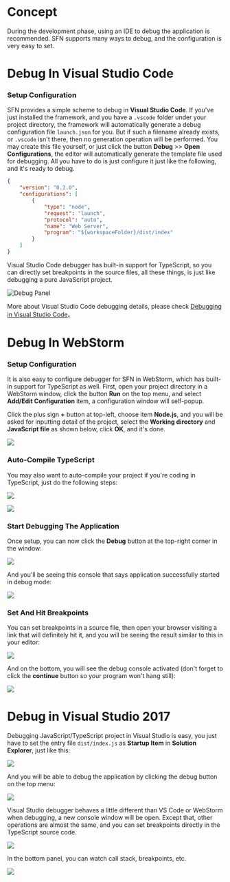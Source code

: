 <!-- title: Debug In IDE; order: 15 -->

# Concept

During the development phase, using an IDE to debug the application is
recommended. SFN supports many ways to debug, and the configuration is very easy
to set.

# Debug In Visual Studio Code

### Setup Configuration

SFN provides a simple scheme to debug in **Visual Studio Code**. If you've just 
installed the framework, and you have a `.vscode` folder under your project
directory, the framework will automatically generate a debug configuration file 
`launch.json` for you. But if such a filename already exists, or `.vscode` isn't
there, then no generation operation will be performed. You may create this file
yourself, or just click the button **Debug** >> **Open Configurations**, the
editor will automatically generate the template file used for debugging. All you
have to do is just configure it just like the following, and it's ready to debug.

```json
{
    "version": "0.2.0",
    "configurations": [
        {
            "type": "node",
            "request": "launch",
            "protocol": "auto",
            "name": "Web Server",
            "program": "${workspaceFolder}/dist/index"
        }
    ]
}
```

Visual Studio Code debugger has built-in support for TypeScript, so you can 
directly set breakpoints in the source files, all these things, is just like 
debugging a pure JavaScript project.

![Debug Panel](https://sfnjs.com/images/vscode-debug.png)

More about Visual Studio Code debugging details, please check
[Debugging in Visual Studio Code](https://code.visualstudio.com/docs/editor/debugging)。

# Debug In WebStorm

### Setup Configuration

It is also easy to configure debugger for SFN in WebStorm, which has built-in 
support for TypeScript as well. First, open your project directory in a WebStorm 
window, click the button **Run** on the top menu, and select 
**Add/Edit Configuration** item, a configuration window will self-popup.

Click the plus sign **+** button at top-left, choose item **Node.js**, and you
will be asked for inputting detail of the project, select the
**Working directory** and **JavaScript file** as shown below, click **OK**, and
it's done.

![](https://sfnjs.com/images/webstorm-debug.png)

### Auto-Compile TypeScript

You may also want to auto-compile your project if you're coding in TypeScript, 
just do the following steps:

![](https://sfnjs.com/images/webstorm-debug-compile.png)

![](https://sfnjs.com/images/webstorm-debug-compile2.png)

### Start Debugging The Application

Once setup, you can now click the **Debug** button at the top-right corner in 
the window:

![](/images/webstorm-debug2.png)

And you'll be seeing this console that says application successfully started in 
debug mode:

![](https://sfnjs.com/images/webstorm-debug3.png)

### Set And Hit Breakpoints

You can set breakpoints in a source file, then open your browser visiting a link
that will definitely hit it, and you will be seeing the result similar to this 
in your editor:

![](https://sfnjs.com/images/webstorm-debug4.png)

And on the bottom, you will see the debug console activated (don't forget
to click the **continue** button so your program won't hang still):

![](https://sfnjs.com/images/webstorm-debug5.png)

# Debug in Visual Studio 2017

Debugging JavaScript/TypeScript project in Visual Studio is easy, you just have 
to set the entry file `dist/index.js` as **Startup Item** in
**Solution Explorer**, just like this:

![](https://sfnjs.com/images/vs-debug.png)

And you will be able to debug the application by clicking the debug button on 
the top menu:

![](https://sfnjs.com/images/vs-debug-button.png)

Visual Studio debugger behaves a little different than VS Code or WebStorm when
debugging, a new console window will be open. Except that, other operations are
almost the same, and you can set breakpoints directly in the TypeScript source
code.

![](https://sfnjs.com/images/vs-debug2.png)

In the bottom panel, you can watch call stack, breakpoints, etc.

![](https://sfnjs.com/images/vs-debug3.png)
